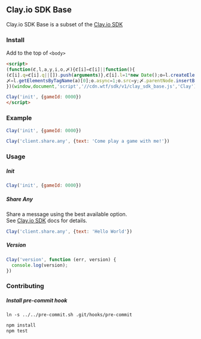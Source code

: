 ## Clay.io SDK Base

Clay.io SDK Base is a subset of the [Clay.io SDK](https://github.com/claydotio/clay-sdk)

### Install

Add to the top of `<body>`

```html
<script>
(function(ℭ,l,a,y,i,o,〆){ℭ[i]=ℭ[i]||function(){
(ℭ[i].q=ℭ[i].q||[]).push(arguments)},ℭ[i].l=1*new Date();o=l.createElement(a),
〆=l.getElementsByTagName(a)[0];o.async=1;o.src=y;〆.parentNode.insertBefore(o,〆)
})(window,document,'script','//cdn.wtf/sdk/v1/clay_sdk_base.js','Clay');

Clay('init', {gameId: 0000})
</script>
```

### Example

```js
Clay('init', {gameId: 0000})

Clay('client.share.any', {text: 'Come play a game with me!'})
```

### Usage

##### Init

```js
Clay('init', {gameId: 0000})
```

##### Share Any

Share a message using the best available option.  
See [Clay.io SDK](https://github.com/claydotio/clay-sdk) docs for details.

```js
Clay('client.share.any', {text: 'Hello World'})
```

##### Version

```js
Clay('version', function (err, version) {
  console.log(version);
})
```

### Contributing

##### Install pre-commit hook

`ln -s ../../pre-commit.sh .git/hooks/pre-commit`

```bash
npm install
npm test
```
